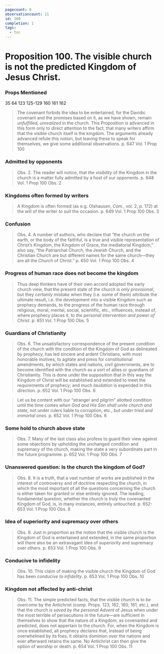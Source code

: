 ```yaml
---
pagecount: 8
observationcount: 11
id: 100
completion: 1
tags:
  - toc
---
```

# Proposition 100. The visible church is not the predicted Kingdom of Jesus Christ.

### Props Mentioned
35 64 123 125-129 160 161 162 

>The covenant forbids the idea to be entertained, for the Davidic covenant and the promises based on it, as we have shown, remain *unfulfilled, unrealized* in the church. This Proposition is advanced in this form only to direct attention to the fact, that many writers affirm that the visible church itself is the kingdom. The arguments already advanced refute this notion, but leaving these to speak for themselves, we give some additional observations.
>p. 647 Vol. 1 Prop 100
### Admitted by opponents
>Obs. 2. The reader will notice, that *the visibility* of the Kingdom in the church is a matter fully admitted by a host of our opponents.
>p. 648 Vol. 1 Prop 100 Obs. 2
### Kingdoms often formed by writers
>A Kingdom is often formed (as e.g. Olshausen, *Com.*, vol. 2, p. 172) at the will of the writer *to suit* the occasion.
>p. 649 Vol. 1 Prop 100 Obs. 3
### Confusion
>Obs. 4. A number of authors, who declare that “the church on the earth, or the body of the faithful, is a true and visible representation of Christ’s Kingdom, the Kingdom of Grace, the mediatorial Kingdom,” also say, “the Patriarchal Church, the Jewish Church, and the Christian Church are but different names for the same church—they are all the Church of Christ.”
>p. 650 Vol. 1 Prop 100 Obs. 4
### Progress of human race does not become the kingdom
>Thus deep thinkers have of their own accord adopted the early church view, that the present state of the church is *only provisional*, but they *certainly mistake* when they (i.e. some of them) attribute the ultimate result, i.e. the development into a visible Kingdom such as prophecy demands, to the progress of the human race through religious, moral, mental, social, scientific, etc., influences, instead of, where prophecy places it, to *the personal intervention and power of Christ*.
>p. 651 Vol. 1 Prop 100 Obs. 5
### Guardians of Christianity
>Obs. 6. The unsatisfactory correspondence of the present condition of the church with the condition of the Kingdom of God as delineated by prophecy, has led sincere and ardent Christians, with most honorable motives, to agitate and press for constitutional amendments, by which states and nations, civil governments, are to become identified with the church as a sort of allies or guardians of Christianity. This is done under the supposition that in this way the Kingdom of Christ will be established and extended to meet the requirements of prophecy; and much *laudation* is expended in this direction.
>p. 652 Vol. 1 Prop 100 Obs. 6

>Let us be content with our “stranger and pilgrim” allotted condition until the time comes *when God and His Son shall unite church and state*, not under rulers liable to corruption, etc., *but under tried and immortal ones*.
>p. 652 Vol. 1 Prop 100 Obs. 6
### Some hold to church above state
>Obs. 7. Many of the last class also profess to guard their view against some objections by upholding the unchanged condition and supremacy of the church, making the state a very subordinate part in the future programme.
>p. 652 Vol. 1 Prop 100 Obs. 7
### Unanswered question: Is the church the kingdom of God?
>Obs. 8. It is a truth, that a vast number of works are published in the interest of controversy and of doctrine respecting the church, in which the most important of all the questions concerning the church is either taken for granted or else entirely ignored. The leading, fundamental question, whether the church is *truly* the covenanted Kingdom of God, is, in many instances, entirely untouched.
>p. 652-653 Vol. 1 Prop 100 Obs. 8
### Idea of superiority and supremacy over others 
>Obs. 9. Just in proportion as the notion that the visible church is the Kingdom of God is entertained and extended, in the same proportion will there also be an extravagant idea of superiority and supremacy over others.
>p. 653 Vol. 1 Prop 100 Obs. 9
### Conducive to infidelity
>Obs. 10. This claim of making the visible church the Kingdom of God has been *conducive to infidelity*.
>p. 653 Vol. 1 Prop 100 Obs. 10
### Kingdom not affected by anti-christ
>Obs. 11. The simple predicted facts, that the visible church is to *be overcome* by the Antichrist (comp. Props. 123, 162, 160, 161, etc.), and that the church *is saved by the personal Advent* of Jesus when under the most terrible of persecutions in the future—are sufficient in themselves to show that the nature of a Kingdom, as covenanted and predicted, does not appertain to the church. For, when the Kingdom is once established, all prophecy declares that, instead of being overwhelmed by its foes, it obtains dominion over the nations and ever afterward retains the same. No Antichrist can then give the option of worship or death.
>p. 654 Vol. 1 Prop 100 Obs. 11

